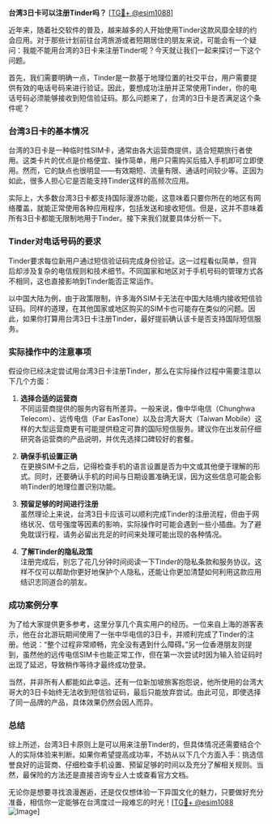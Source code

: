 **台湾3日卡可以注册Tinder吗？** [[TG💪+ @esim1088](https://t.me/s/esim1088)]

近年来，随着社交软件的普及，越来越多的人开始使用Tinder这款风靡全球的约会应用。对于那些计划前往台湾旅游或者短期居住的朋友来说，可能会有一个疑问：我能不能用台湾的3日卡来注册Tinder呢？今天就让我们一起来探讨一下这个问题。

首先，我们需要明确一点，Tinder是一款基于地理位置的社交平台，用户需要提供有效的电话号码来进行验证。因此，要想成功注册并正常使用Tinder，你的电话号码必须能够接收到短信验证码。那么问题来了，台湾的3日卡是否满足这个条件呢？

### 台湾3日卡的基本情况

台湾的3日卡是一种临时性SIM卡，通常由各大运营商提供，适合短期旅行者使用。这类卡片的优点是价格便宜、操作简单，用户只需购买后插入手机即可立即使用。然而，它的缺点也很明显——有效期短、流量有限、通话时间较少等。正因为如此，很多人担心它是否能支持Tinder这样的高频次应用。

实际上，大多数台湾3日卡都支持国际漫游功能，这意味着只要你所在的地区有网络覆盖，就能正常使用各种应用程序，包括发送和接收短信。但是，这并不意味着所有3日卡都能无限制地用于Tinder。接下来我们就要具体分析一下。

### Tinder对电话号码的要求

Tinder要求每位新用户通过短信验证码完成身份验证。这一过程看似简单，但背后却涉及复杂的电信规则和技术细节。不同国家和地区对于手机号码的管理方式各不相同，这也直接影响到Tinder能否正常运作。

以中国大陆为例，由于政策限制，许多海外SIM卡无法在中国大陆境内接收短信验证码。同样的道理，在其他国家或地区购买的SIM卡也可能存在类似的问题。因此，如果你打算用台湾3日卡注册Tinder，最好提前确认该卡是否支持国际短信服务。

### 实际操作中的注意事项

假设你已经决定尝试用台湾3日卡注册Tinder，那么在实际操作过程中需要注意以下几个方面：

1. **选择合适的运营商**  
   不同运营商提供的服务内容有所差异。一般来说，像中华电信（Chunghwa Telecom）、远传电信（Far EasTone）以及台湾大哥大（Taiwan Mobile）这样的大型运营商更有可能提供稳定可靠的国际短信服务。建议你在出发前仔细研究各运营商的产品说明，并优先选择口碑较好的套餐。

2. **确保手机设置正确**  
   在更换SIM卡之后，记得检查手机的语言设置是否为中文或其他便于理解的形式。同时，还要确认手机的时间与日期设置准确无误，因为这些信息可能会影响Tinder的地理位置识别功能。

3. **预留足够的时间进行注册**  
   虽然理论上来说，台湾3日卡应该可以顺利完成Tinder的注册流程，但由于网络状况、信号强度等因素的影响，实际操作时可能会遇到一些小插曲。为了避免耽误行程，请务必留出充足的时间来处理可能出现的各种情况。

4. **了解Tinder的隐私政策**  
   注册完成后，别忘了花几分钟时间阅读一下Tinder的隐私条款和服务协议。这样不仅可以帮助你更好地保护个人隐私，还能让你更加清楚如何利用这款应用结识志同道合的朋友。

### 成功案例分享

为了给大家提供更多参考，这里分享几个真实用户的经历。一位来自上海的游客表示，他在台北游玩期间使用了一张中华电信的3日卡，并顺利完成了Tinder的注册。他说：“整个过程非常顺畅，完全没有遇到什么障碍。”另一位香港朋友则提到，虽然他的远传电信SIM卡也能正常工作，但在第一次尝试时因为输入验证码时出现了延迟，导致稍作等待才最终成功登录。

当然，并非所有人都能如此幸运。还有一位新加坡旅客抱怨说，他所使用的台湾大哥大的3日卡始终无法收到短信验证码，最后只能放弃尝试。由此可见，即使选择了同一品牌的产品，具体效果仍然会因人而异。

### 总结

综上所述，台湾3日卡原则上是可以用来注册Tinder的，但具体情况还需要结合个人的实际体验来判断。如果你希望提高成功率，不妨从以下几个方面入手：挑选信誉良好的运营商、仔细检查手机设置、预留足够的时间以及充分了解相关规则。当然，最保险的方法还是直接咨询专业人士或查看官方文档。

无论你是想要寻找浪漫邂逅，还是仅仅想体验一下异国文化的魅力，只要做好充分准备，相信你一定能够在台湾度过一段难忘的时光！[[TG💪+ @esim1088](https://t.me/s/esim1088) ![Image](https://i.postimg.cc/4NQfJmqS/Snipaste-2025-05-13-00-14-12.png)]